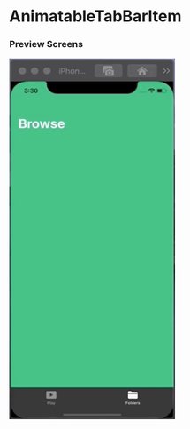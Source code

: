 # AnimatableTabBarItem

### Preview Screens

<p float="left">
  <img src="./preview.gif" width="300" height="650">
</p>